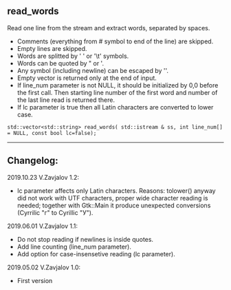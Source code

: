 ## read_words

Read one line from the stream and extract words, separated by spaces.
 - Comments (everything from # symbol to end of the line) are skipped.
 - Empty lines are skipped.
 - Words are splitted by ' ' or '\t' symbols.
 - Words can be quoted by " or '.
 - Any symbol (including newline) can be escaped by '\'.
 - Empty vector is returned only at the end of input.
 - If line_num parameter is not NULL, it should be initialized
   by 0,0 before the first call. Then starting line number of the first
   word and number of the last line read is returned there.
 - If lc parameter is true then all Latin characters are converted
   to lower case.

`std::vector<std::string> read_words(
   std::istream & ss, int line_num[] = NULL, const bool lc=false);`

------------
## Changelog:
2019.10.23 V.Zavjalov 1.2:
- lc parameter affects only Latin characters.
  Reasons: tolower() anyway did not work with UTF characters,
  proper wide character reading is needed; together with Gtk::Main
  it produce unexpected conversions (Cyrrilic "г" to Cyrillic "У").

2019.06.01 V.Zavjalov 1.1:
- Do not stop reading if newlines is inside quotes.
- Add line counting (line_num parameter).
- Add option for case-insensetive reading (lc parameter).

2019.05.02 V.Zavjalov 1.0:
- First version
